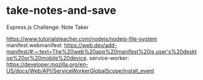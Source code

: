 # take-notes-and-save
Express.js Challenge: Note Taker


https://www.tutorialsteacher.com/nodejs/nodejs-file-system
manifest.webmanifest: https://web.dev/add-manifest/#:~:text=The%20web%20app%20manifest%20is,user's%20desktop%20or%20mobile%20device.
service-worker: https://developer.mozilla.org/en-US/docs/Web/API/ServiceWorkerGlobalScope/install_event